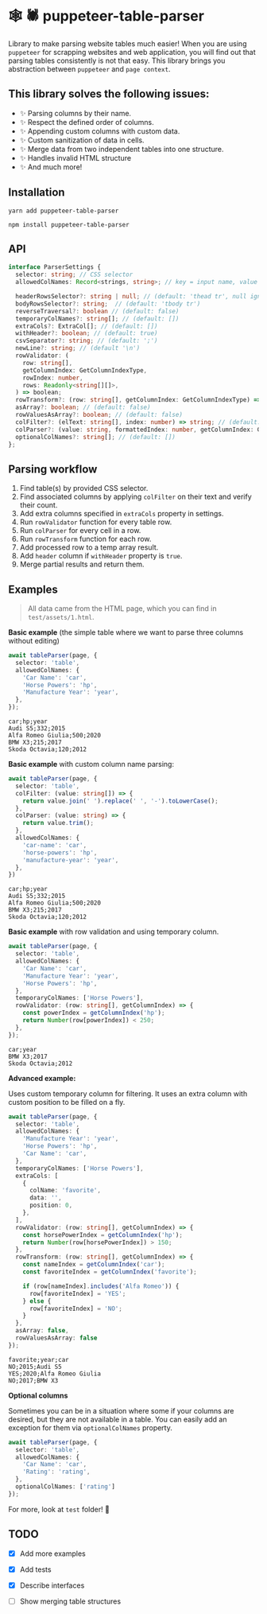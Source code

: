 # 🕸 🕷 puppeteer-table-parser 

Library to make parsing website tables much easier! 
When you are using `puppeteer` for scrapping websites and web application, you will find out that parsing tables consistently is not that easy.
This library brings you abstraction between `puppeteer` and `page context`.

## This library solves the following issues:

- ✨ Parsing columns by their name.
- ✨ Respect the defined order of columns.
- ✨ Appending custom columns with custom data.
- ✨ Custom sanitization of data in cells.
- ✨ Merge data from two independent tables into one structure.
- ✨ Handles invalid HTML structure
- ✨ And much more!

## Installation

```
yarn add puppeteer-table-parser
```
```
npm install puppeteer-table-parser
```

## API

```typescript
interface ParserSettings {
  selector: string; // CSS selector
  allowedColNames: Record<strings, string>; // key = input name, value = output name)

  headerRowsSelector?: string | null; // (default: 'thead tr', null ignores table's header selection)
  bodyRowsSelector?: string;  // (default: 'tbody tr')
  reverseTraversal?: boolean // (default: false)
  temporaryColNames?: string[]; // (default: []) 
  extraCols?: ExtraCol[]; // (default: [])
  withHeader?: boolean; // (default: true)
  csvSeparator?: string; // (default: ';')
  newLine?: string; // (default '\n')
  rowValidator: (
    row: string[],
    getColumnIndex: GetColumnIndexType,
    rowIndex: number,
    rows: Readonly<string[][]>,
  ) => boolean;
  rowTransform?: (row: string[], getColumnIndex: GetColumnIndexType) => void;
  asArray?: boolean; // (default: false)
  rowValuesAsArray?: boolean; // (default: false)
  colFilter?: (elText: string[], index: number) => string; // (default: (txt: string) => txt.join(' '))
  colParser?: (value: string, formattedIndex: number, getColumnIndex: GetColumnIndexType) => string; // (default: (txt: string) => txt.trim())
  optionalColNames?: string[]; // (default: [])
};
```

## Parsing workflow

1. Find table(s) by provided CSS selector.
2. Find associated columns by applying `colFilter` on their text and verify their count.
3. Add extra columns specified in `extraCols` property in settings.
4. Run `rowValidator` function for every table row.
5. Run `colParser` for every cell in a row.
6. Run `rowTransform` function for each row.
7. Add processed row to a temp array result.
8. Add `header` column if `withHeader` property is `true`.
9. Merge partial results and return them.

## Examples

> All data came from the HTML page, which you can find in `test/assets/1.html`.

**Basic example** (the simple table where we want to parse three columns without editing)

```typescript
await tableParser(page, {
  selector: 'table',
  allowedColNames: {
    'Car Name': 'car',
    'Horse Powers': 'hp',
    'Manufacture Year': 'year',
  },
});
```

```csv
car;hp;year
Audi S5;332;2015
Alfa Romeo Giulia;500;2020
BMW X3;215;2017
Skoda Octavia;120;2012
```

**Basic example** with custom column name parsing:

```typescript
await tableParser(page, {
  selector: 'table',
  colFilter: (value: string[]) => {
    return value.join(' ').replace(' ', '-').toLowerCase();
  },
  colParser: (value: string) => {
    return value.trim();
  },
  allowedColNames: {
    'car-name': 'car',
    'horse-powers': 'hp',
    'manufacture-year': 'year',
  },
})
```

```csv
car;hp;year
Audi S5;332;2015
Alfa Romeo Giulia;500;2020
BMW X3;215;2017
Skoda Octavia;120;2012
```

**Basic example** with row validation and using temporary column.

```typescript
await tableParser(page, {
  selector: 'table',
  allowedColNames: {
    'Car Name': 'car',
    'Manufacture Year': 'year',
    'Horse Powers': 'hp',
  },
  temporaryColNames: ['Horse Powers'],
  rowValidator: (row: string[], getColumnIndex) => {
    const powerIndex = getColumnIndex('hp');
    return Number(row[powerIndex]) < 250;
  },
});
```

```csv
car;year
BMW X3;2017
Skoda Octavia;2012
```

**Advanced example:**

Uses custom temporary column for filtering. It uses an extra column with custom 
position to be filled on a fly.

```typescript
await tableParser(page, {
  selector: 'table',
  allowedColNames: {
    'Manufacture Year': 'year',
    'Horse Powers': 'hp',
    'Car Name': 'car',
  },
  temporaryColNames: ['Horse Powers'],
  extraCols: [
    {
      colName: 'favorite',
      data: '',
      position: 0,
    },
  ],
  rowValidator: (row: string[], getColumnIndex) => {
    const horsePowerIndex = getColumnIndex('hp');
    return Number(row[horsePowerIndex]) > 150;
  },
  rowTransform: (row: string[], getColumnIndex) => {
    const nameIndex = getColumnIndex('car');
    const favoriteIndex = getColumnIndex('favorite');

    if (row[nameIndex].includes('Alfa Romeo')) {
      row[favoriteIndex] = 'YES';
    } else {
      row[favoriteIndex] = 'NO';
    }
  },
  asArray: false,
  rowValuesAsArray: false
});
```

```csv
favorite;year;car
NO;2015;Audi S5
YES;2020;Alfa Romeo Giulia
NO;2017;BMW X3
```

**Optional columns**

Sometimes you can be in a situation where some if
your columns are desired, but they are not available in a table.
You can easily add an exception for them via `optionalColNames` property.

```typescript
await tableParser(page, {
  selector: 'table',
  allowedColNames: {
    'Car Name': 'car',
    'Rating': 'rating',
  },
  optionalColNames: ['rating']
});
```

For more, look at `test` folder! 🙈

## TODO

- [X] Add more examples
- [X] Add tests
- [X] Describe interfaces
- [ ] Show merging table structures

